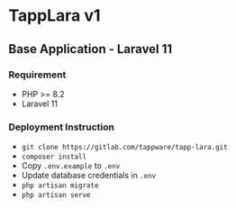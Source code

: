 # TappLara v1

## Base Application - Laravel 11

### Requirement

-   PHP >= 8.2
-   Laravel 11

### Deployment Instruction

-   `git clone https://gitlab.com/tappware/tapp-lara.git`
-   `composer install`
-   Copy `.env.example` to `.env`
-   Update database credentials in `.env`
-   `php artisan migrate`
-   `php artisan serve`
